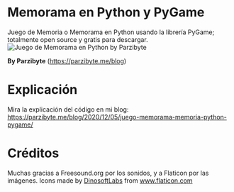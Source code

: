 # Memorama en Python y PyGame
Juego de Memoria o Memorama en Python usando la librería PyGame; totalmente open source y gratis para descargar.
![Juego de Memorama en Python by Parzibyte](https://parzibyte.me/blog/wp-content/uploads/2020/11/Jugando-Memorama-en-Python-Juego-gratuito-y-open-source.png)

**By Parzibyte** (https://parzibyte.me/blog)

# Explicación
Mira la explicación del código en mi blog: https://parzibyte.me/blog/2020/12/05/juego-memorama-memoria-python-pygame/

# Créditos
Muchas gracias a Freesound.org por los sonidos, y a Flaticon por las imágenes.
Icons made by <a href="https://www.flaticon.com/authors/dinosoftlabs" title="DinosoftLabs">DinosoftLabs</a> from <a href="https://www.flaticon.com/" title="Flaticon"> www.flaticon.com</a>

